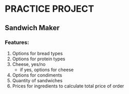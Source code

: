 # PRACTICE PROJECT
## Sandwich Maker

### Features:
1. Options for bread types
2. Options for protein types
3. Cheese, yes/no
    - if yes, options for cheese
4. Options for condiments
5. Quantity of sandwiches
6. Prices for ingredients to calculate total price of order
